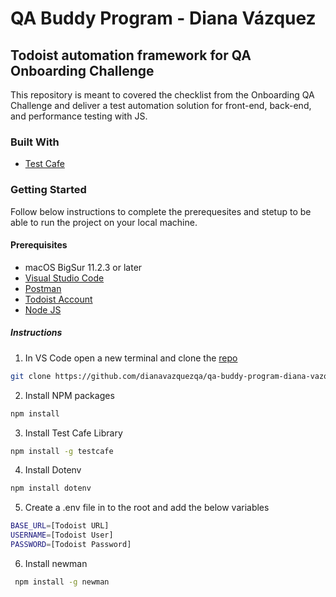# QA Buddy Program - Diana Vázquez

## Todoist automation framework for QA Onboarding Challenge

This repository is meant to covered the checklist from the Onboarding QA Challenge and deliver a test automation solution for front-end, back-end, and performance testing with JS.

### Built With

* [Test Cafe](https://testcafe.io/)

### Getting Started

Follow below instructions to complete the prerequesites and stetup to be able to run the project on your local machine.

#### Prerequisites

* macOS BigSur 11.2.3 or later
* [Visual Studio Code](https://code.visualstudio.com/download)
* [Postman](https://www.postman.com/)
* [Todoist Account](https://todoist.com/)
* [Node JS](https://nodejs.org/en/download/)

##### Instructions

1. In VS Code open a new terminal and clone the [repo](https://github.com/dianavazquezqa/qa-buddy-program-diana-vazquez) 

```bash
git clone https://github.com/dianavazquezqa/qa-buddy-program-diana-vazquez.git
```

2. Install NPM packages

```bash
npm install
```

3. Install Test Cafe Library

```bash
npm install -g testcafe
```

4. Install Dotenv 

```bash
npm install dotenv
```

5. Create a .env file in to the root and add the below variables

```bash
BASE_URL=[Todoist URL]
USERNAME=[Todoist User]
PASSWORD=[Todoist Password]
```

6. Install newman

```bash
 npm install -g newman
 ```